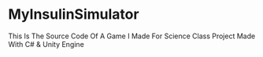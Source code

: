# MyInsulinSimulator
This Is The Source Code Of A Game I Made For Science Class Project Made With C# &amp; Unity Engine
